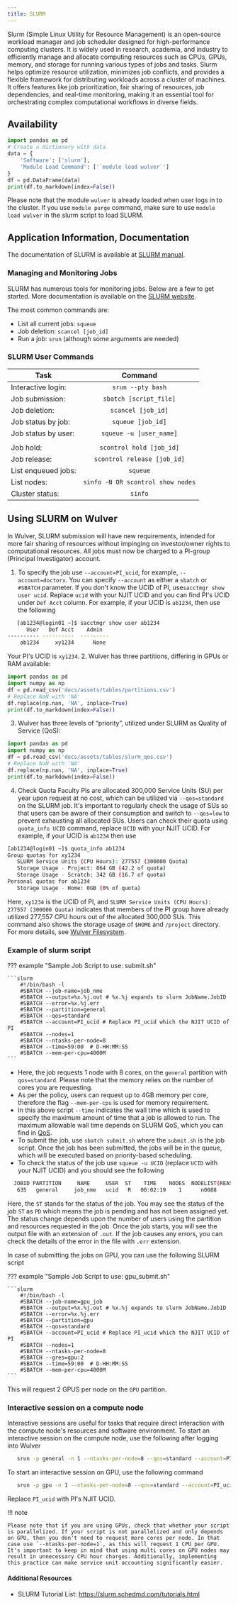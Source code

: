 ```yaml
---
title: SLURM
---
```

Slurm (Simple Linux Utility for Resource Management) is an open-source workload manager and job scheduler designed for high-performance computing clusters. It is widely used in research, academia, and industry to efficiently manage and allocate computing resources such as CPUs, GPUs, memory, and storage for running various types of jobs and tasks. Slurm helps optimize resource utilization, minimizes job conflicts, and provides a flexible framework for distributing workloads across a cluster of machines. It offers features like job prioritization, fair sharing of resources, job dependencies, and real-time monitoring, making it an essential tool for orchestrating complex computational workflows in diverse fields.

## Availability

```python exec="on"
import pandas as pd
# Create a dictionary with data
data = {
    'Software': ['slurm'],
    'Module Load Command': ['`module load wulver`']
}
df = pd.DataFrame(data)
print(df.to_markdown(index=False))
```

Please note that the module `wulver` is already loaded when user logs in to the cluster. If you use `module purge` command, make sure to use `module load wulver` in the slurm script to load SLURM.

## Application Information, Documentation
The documentation of SLURM is available at [SLURM manual](https://slurm.schedmd.com/documentation.html). 

### Managing and Monitoring Jobs

SLURM has numerous tools for monitoring jobs. Below are a few to get started. More documentation is available on the [SLURM website](https://slurm.schedmd.com/man_index.html).

The most common commands are: 

- List all current jobs: `squeue`
- Job deletion:	`scancel [job_id]`
- Run a job: `srun` (although some arguments are needed)


### SLURM User Commands	

| Task   |      Command      | 
|----------|:-------------:|
|Interactive login:|	`srun --pty bash` |
|Job submission:|	`sbatch [script_file]`|
|Job deletion:|	`scancel [job_id]`|
|Job status by job:|	`squeue [job_id]`|
|Job status by user:|	`squeue -u [user_name]`|
|||
|Job hold:|	`scontrol hold [job_id]`|
|Job release:|	`scontrol release [job_id]`|
|List enqueued jobs:|	`squeue`|
|List nodes:|	`sinfo -N OR scontrol show nodes`|
|Cluster status:|	`sinfo`|
 

## Using SLURM on Wulver
In Wulver, SLURM submission will have new requirements, intended for more fair sharing of resources without impinging on investor/owner rights to computational resources.  All jobs must now be charged to a PI-group (Principal Investigator) account.

1. To specify the job use `--account=PI_ucid`, for example, `--account=doctorx`.  You can specify `--account` as either a `sbatch` or `#SBATCH` parameter. If you don't know the UCID of PI, use`sacctmgr show user ucid`.
Replace `ucid` with your NJIT UCID and you can find PI's UCID under `Def Acct` column. For example, if your UCID is `ab1234`, then use the following 
```bash
   [ab1234@login01 ~]$ sacctmgr show user ab1234
      User   Def Acct    Admin
---------- ----------  ---------
    ab1234     xy1234      None
```
Your PI's UCID is `xy1234`.
2. Wulver has three partitions, differing in GPUs or RAM available:

```python exec="on"
import pandas as pd 
import numpy as np
df = pd.read_csv('docs/assets/tables/partitions.csv')
# Replace NaN with 'NA'
df.replace(np.nan, 'NA', inplace=True)
print(df.to_markdown(index=False))
```
3. Wulver has three levels of “priority”, utilized under SLURM as Quality of Service (QoS):
```python exec="on"
import pandas as pd 
import numpy as np
df = pd.read_csv('docs/assets/tables/slurm_qos.csv')
# Replace NaN with 'NA'
df.replace(np.nan, 'NA', inplace=True)
print(df.to_markdown(index=False))
```
4. Check Quota
Faculty PIs are allocated 300,000 Service Units (SU) per year upon request at no cost, which can be utilized via `--qos=standard` on the SLURM job. It's important to regularly check the usage of SUs so that users can be aware of their consumption and switch to `--qos=low` to prevent exhausting all allocated SUs. Users can check their quota using `quota_info UCID` command, replace `UCID` with your NJIT UCID. For example, if your UCID is `ab1234` then use
```bash
[ab1234@login01 ~]$ quota_info ab1234
Group quotas for xy1234
   SLURM Service Units (CPU Hours): 277557 (300000 Quota)
   Storage Usage - Project: 864 GB (42.2 of quota)
   Storage Usage - Scratch: 342 GB (16.7 of quota)
Personal quotas for ab1234
   Storage Usage - Home: 0GB (0% of quota)
```
Here, `xy1234` is the UCID of PI, and `SLURM Service Units (CPU Hours): 277557 (300000 Quota)` indicates that members of the PI group have already utilized 277,557 CPU hours out of the allocated 300,000 SUs. This command also shows the storage usage of `$HOME` and `/project` directory. For more details, see [Wulver Filesystem](get_started_on_Wulver.md#wulver-filesystems).

### Example of slurm script

??? example "Sample Job Script to use: submit.sh"

    ```slurm
        #!/bin/bash -l
        #SBATCH --job-name=job_nme
        #SBATCH --output=%x.%j.out # %x.%j expands to slurm JobName.JobID
        #SBATCH --error=%x.%j.err
        #SBATCH --partition=general
        #SBATCH --qos=standard
        #SBATCH --account=PI_ucid # Replace PI_ucid which the NJIT UCID of PI
        #SBATCH --nodes=1
        #SBATCH --ntasks-per-node=8
        #SBATCH --time=59:00  # D-HH:MM:SS
        #SBATCH --mem-per-cpu=4000M
    ```

* Here, the job requests 1 node with 8 cores, on the `general` partition with `qos=standard`. Please note that the memory relies on the number of cores you are requesting. 
* As per the policy, users can request up to 4GB memory per core, therefore the flag  `--mem-per-cpu` is used for memory requirement. 
* In this above script `--time` indicates the wall time which is used to specify the maximum amount of time that a job is allowed to run. The maximum allowable wall time depends on SLURM QoS, which you can find in [QoS](slurm.md#using-slurm-on-cluster). 
* To submit the job, use `sbatch submit.sh` where the `submit.sh` is the job script. Once the job has been submitted, the jobs will be in the queue, which will be executed based on priority-based scheduling. 
* To check the status of the job use `squeue -u UCID` (replace `UCID` with your NJIT UCID) and you should see the following 
```bash
  JOBID PARTITION     NAME     USER  ST    TIME    NODES  NODELIST(REASON)
   635   general     job_nme   ucid   R   00:02:19    1      n0088
```
Here, the `ST` stands for the status of the job. You may see the status of the job `ST` as `PD` which means the job is pending and has not been assigned yet. The status change depends upon the number of users using the partition and resources requested in the job. Once the job starts, you will see the output file with an extension of `.out`. If the job causes any errors, you can check the details of the error in the file with `.err` extension.

In case of submitting the jobs on GPU, you can use the following SLURM script 

??? example "Sample Job Script to use: gpu_submit.sh"

    ```slurm
        #!/bin/bash -l
        #SBATCH --job-name=gpu_job
        #SBATCH --output=%x.%j.out # %x.%j expands to slurm JobName.JobID
        #SBATCH --error=%x.%j.err
        #SBATCH --partition=gpu
        #SBATCH --qos=standard
        #SBATCH --account=PI_ucid # Replace PI_ucid which the NJIT UCID of PI
        #SBATCH --nodes=1
        #SBATCH --ntasks-per-node=8
        #SBATCH --gres=gpu:2
        #SBATCH --time=59:00  # D-HH:MM:SS
        #SBATCH --mem-per-cpu=4000M
    ```
This will request 2 GPUS per node on the `GPU` partition.

### Interactive session on a compute node

 Interactive sessions are useful for tasks that require direct interaction with the compute node's resources and software environment. To start an interactive session on the compute node, use the following after logging into Wulver
 ```bash
    srun -p general -n 1 --ntasks-per-node=8 --qos=standard --account=PI_ucid --mem-per-cpu=2G --time=59:00 --pty bash
 ```
To start an interactive session on GPU, use the following command

 ```bash
    srun -p gpu -n 1 --ntasks-per-node=8 --qos=standard --account=PI_ucid --mem-per-cpu=2G --gres=gpu:2 --time=59:00 --pty bash
 ```
Replace `PI_ucid` with PI's NJIT UCID. 

!!! note 
       
    Please note that if you are using GPUs, check that whether your script is parallelized. If your script is not parallelized and only depends on GPU, then you don't need to request more cores per node. In that case use `--ntasks-per-node=1`, as this will request 1 CPU per GPU. It's important to keep in mind that using multi cores on GPU nodes may result in unnecessary CPU hour charges. Additionally, implementing this practice can make service unit accounting significantly easier.

#### Additional Resources

- SLURM Tutorial List: https://slurm.schedmd.com/tutorials.html

